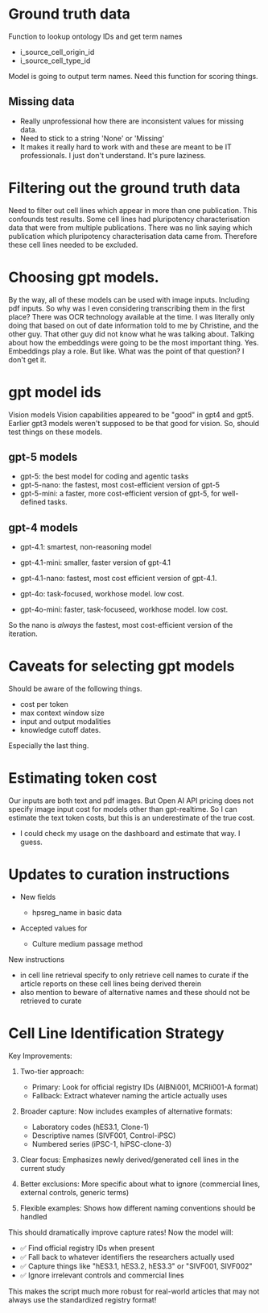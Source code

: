 


# Ground truth data


Function to lookup ontology IDs and get term names
- i_source_cell_origin_id
- i_source_cell_type_id

Model is going to output term names. Need this function for scoring things.






## Missing data

- Really unprofessional how there are inconsistent values for missing data.
- Need to stick to a string 'None' or 'Missing'
- It makes it really hard to work with and these are meant to be IT professionals. I just don't understand. It's pure laziness.



# Filtering out the ground truth data


Need to filter out cell lines which appear in more than one publication.
This confounds test results. Some cell lines had pluripotency characterisation data that were from multiple publications. There was no link saying which publication which pluripotency characterisation data came from. Therefore these cell lines needed to be excluded.


# Choosing gpt models.

By the way, all of these models can be used with image inputs. Including pdf inputs.
So why was I even considering transcribing them in the first place? There was OCR technology available at the time.
I was literally only doing that based on out of date information told to me by Christine, and the other guy.
That other guy did not know what he was talking about. Talking about how the embeddings were going to be the most important thing.
Yes. Embeddings play a role. But like. What was the point of that question? I don't get it.


# gpt model ids


Vision models
Vision capabilities appeared to be "good" in gpt4 and gpt5. Earlier gpt3 models weren't supposed to be that good for vision.
So, should test things on these models.

## gpt-5 models

- gpt-5: the best model for coding and agentic tasks
- gpt-5-nano: the fastest, most cost-efficient version of gpt-5
- gpt-5-mini: a faster, more cost-efficient version of gpt-5, for well-defined tasks.


## gpt-4 models

- gpt-4.1: smartest, non-reasoning model
- gpt-4.1-mini: smaller, faster version of gpt-4.1
- gpt-4.1-nano: fastest, most cost efficient version of gpt-4.1.


- gpt-4o: task-focused, workhose model. low cost.
- gpt-4o-mini: faster, task-focuseed, workhose model. low cost.



So the nano is *always* the fastest, most cost-efficient version of the iteration.



# Caveats for selecting gpt models

Should be aware of the following things.
- cost per token 
- max context window size
- input and output modalities
- knowledge cutoff dates.


Especially the last thing.




# Estimating token cost


Our inputs are both text and pdf images.
But Open AI API pricing does not specify image input cost for models other than gpt-realtime.
So I can estimate the text token costs, but this is an underestimate of the true cost.
- I could check my usage on the dashboard and estimate that way. I guess.




# Updates to curation instructions


- New fields 
    - hpsreg_name in basic data


- Accepted values for 
    - Culture medium passage method




New instructions
- in cell line retrieval specify to only retrieve cell names to curate if the article reports on these cell lines being derived therein
- also mention to beware of alternative names and these should not be retrieved to curate


# Cell Line Identification Strategy

Key Improvements:

1. Two-tier approach:
   - Primary: Look for official registry IDs (AIBNi001, MCRIi001-A format)
   - Fallback: Extract whatever naming the article actually uses

2. Broader capture: Now includes examples of alternative formats:
   - Laboratory codes (hES3.1, Clone-1)
   - Descriptive names (SIVF001, Control-iPSC)
   - Numbered series (iPSC-1, hiPSC-clone-3)

3. Clear focus: Emphasizes newly derived/generated cell lines in the current study

4. Better exclusions: More specific about what to ignore (commercial lines, external controls, generic terms)

5. Flexible examples: Shows how different naming conventions should be handled

This should dramatically improve capture rates! Now the model will:
- ✅ Find official registry IDs when present
- ✅ Fall back to whatever identifiers the researchers actually used
- ✅ Capture things like "hES3.1, hES3.2, hES3.3" or "SIVF001, SIVF002"
- ✅ Ignore irrelevant controls and commercial lines

This makes the script much more robust for real-world articles that may not always use the standardized registry format!


